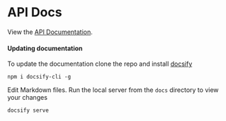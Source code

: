 # API Docs

View the [API Documentation](https://smithsonian.github.io/api-docs/).

#### Updating documentation

To update the documentation clone the repo and install [docsify](https://docsify.js.org/#/)
```shell script
npm i docsify-cli -g
```

Edit Markdown files. Run the local server from the `docs` directory to view your changes
```shell script
docsify serve
```